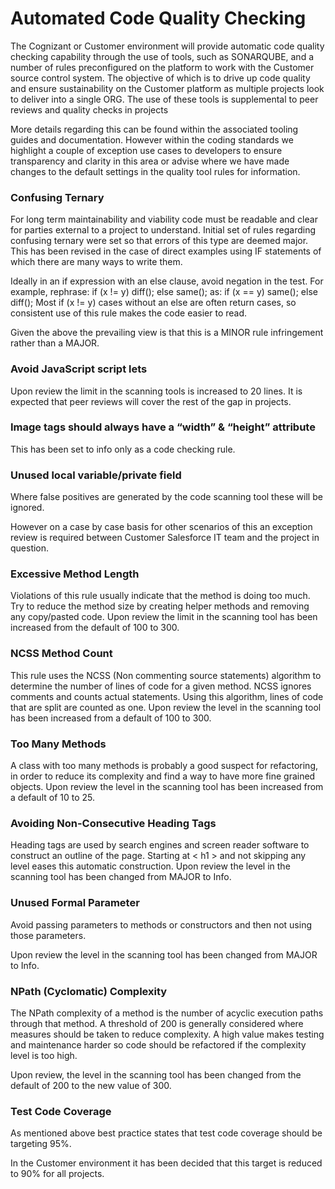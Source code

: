 # Automated Code Quality Checking

The Cognizant or Customer environment will provide automatic code quality checking capability through the use of tools, such as SONARQUBE, and a number of rules preconfigured on the platform to work with the Customer source control system. The objective of which is to drive up code quality and ensure sustainability on the Customer platform as multiple projects look to deliver into a single ORG. The use of these tools is supplemental to peer reviews and quality checks in projects

More details regarding this can be found within the associated tooling guides and documentation. However within the coding standards we highlight a couple of exception use cases to developers to ensure transparency and clarity in this area or advise where we have made changes to the default settings in the quality tool rules for information.
### Confusing Ternary

For long term maintainability and viability code must be readable and clear for parties external to a project to understand. Initial set of rules regarding confusing ternary were set so that errors of this type are deemed major. This has been revised in the case of direct examples using IF statements of which there are many ways to write them.

Ideally in an if expression with an else clause, avoid negation in the test. For example, rephrase: if (x != y) diff(); else same(); as: if (x == y) same(); else diff(); Most if (x != y) cases without an else are often return cases, so consistent use of this rule makes the code easier to read.

Given the above the prevailing view is that this is a MINOR rule infringement rather than a MAJOR.

### Avoid JavaScript script lets

Upon review the limit in the scanning tools is increased to 20 lines. It is expected that peer reviews will cover the rest of the gap in projects.
### Image tags should always have a “width” & “height” attribute

This has been set to info only as a code checking rule.

###	Unused local variable/private field

Where false positives are generated by the code scanning tool these will be ignored.

However on a case by case basis for other scenarios of this an exception review is required between Customer Salesforce IT team and the project in question.

###	Excessive Method Length

Violations of this rule usually indicate that the method is doing too much. Try to reduce the method size by creating helper methods and removing any copy/pasted code. Upon review the limit in the scanning tool has been increased from the default of 100 to 300.

### NCSS Method Count

This rule uses the NCSS (Non commenting source statements) algorithm to determine the number of lines of code for a given method. NCSS ignores comments and counts actual statements. Using this algorithm, lines of code that are split are counted as one. Upon review the level in the scanning tool has been increased from a default of 100 to 300.
### Too Many Methods

A class with too many methods is probably a good suspect for refactoring, in order to reduce its complexity and find a way to have more fine grained objects. Upon review the level in the scanning tool has been increased from a default of 10 to 25.

### Avoiding Non-Consecutive Heading Tags

Heading tags are used by search engines and screen reader software to construct an outline of the page. Starting at < h1 > and not skipping any level eases this automatic construction.
Upon review the level in the scanning tool has been changed from MAJOR to Info.

###	Unused Formal Parameter

Avoid passing parameters to methods or constructors and then not using those parameters.

Upon review the level in the scanning tool has been changed from MAJOR to Info.

###   NPath (Cyclomatic) Complexity

The NPath complexity of a method is the number of acyclic execution paths through that method. A threshold of 200 is generally considered where measures should be taken to reduce complexity. A high value makes testing and maintenance harder so code should be refactored if the complexity level is too high.

Upon review, the level in the scanning tool has been changed from the default of 200 to the new value of 300.

###  Test Code Coverage

As mentioned above best practice states that test code coverage should be targeting 95%.

In the Customer environment it has been decided that this target is reduced to 90% for all projects.


